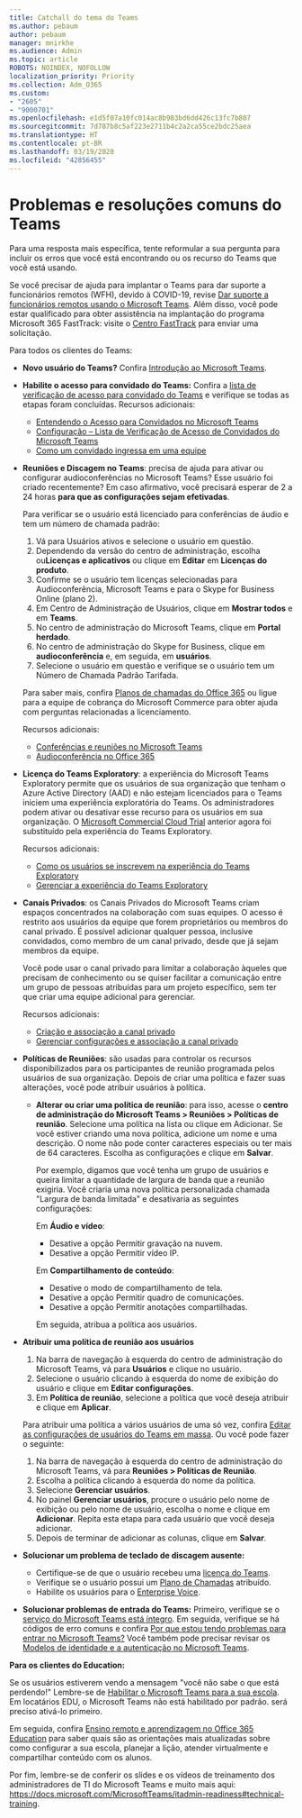 ```yaml
---
title: Catchall do tema do Teams
ms.author: pebaum
author: pebaum
manager: mnirkhe
ms.audience: Admin
ms.topic: article
ROBOTS: NOINDEX, NOFOLLOW
localization_priority: Priority
ms.collection: Adm_O365
ms.custom:
- "2605"
- "9000701"
ms.openlocfilehash: e1d5f07a10fc014ac8b983bd6dd426c13fc7b807
ms.sourcegitcommit: 7d787b8c5af223e2711b4c2a2ca55ce2bdc25aea
ms.translationtype: HT
ms.contentlocale: pt-BR
ms.lasthandoff: 03/19/2020
ms.locfileid: "42856455"
---
```

# <a name="teams-common-issues-and-resolutions"></a>Problemas e resoluções comuns do Teams

Para uma resposta mais específica, tente reformular a sua pergunta para incluir os erros que você está encontrando ou os recurso do Teams que você está usando.

Se você precisar de ajuda para implantar o Teams para dar suporte a funcionários remotos (WFH), devido à COVID-19, revise [Dar suporte a funcionários remotos usando o Microsoft Teams](https://docs.microsoft.com/microsoftteams/support-remote-work-with-teams). Além disso, você pode estar qualificado para obter assistência na implantação do programa Microsoft 365 FastTrack: visite o [Centro FastTrack](https://www.microsoft.com/fasttrack) para enviar uma solicitação.

Para todos os clientes do Teams:

- **Novo usuário do Teams?** Confira [Introdução ao Microsoft Teams](https://docs.microsoft.com/microsoftteams/get-started-with-teams-quick-start).
- **Habilite o acesso para convidado do Teams:** Confira a [lista de verificação de acesso para convidado do Teams](https://docs.microsoft.com/microsoftteams/guest-access-checklist) e verifique se todas as etapas foram concluídas. Recursos adicionais:
    - [Entendendo o Acesso para Convidados no Microsoft Teams](https://docs.microsoft.com/microsoftteams/guest-access)
    - [Configuração – Lista de Verificação de Acesso de Convidados do Microsoft Teams](https://docs.microsoft.com/microsoftteams/guest-access-checklist)
    - [Como um convidado ingressa em uma equipe](https://docs.microsoft.com/microsoftteams/guest-joins)

- **Reuniões e Discagem no Teams**: precisa de ajuda para ativar ou configurar audioconferências no Microsoft Teams? Esse usuário foi criado recentemente? Em caso afirmativo, você precisará esperar de 2 a 24 horas **para que as configurações sejam efetivadas**. 

    Para verificar se o usuário está licenciado para conferências de áudio e tem um número de chamada padrão:
    1.    Vá para Usuários ativos e selecione o usuário em questão.
    2.    Dependendo da versão do centro de administração, escolha ou**Licenças e aplicativos** ou clique em **Editar** em **Licenças do produto**.
    3.    Confirme se o usuário tem licenças selecionadas para Audioconferência, Microsoft Teams e para o Skype for Business Online (plano 2).
    4.    Em Centro de Administração de Usuários, clique em **Mostrar todos** e em **Teams**.
    5.    No centro de administração do Microsoft Teams, clique em **Portal herdado**.
    6.    No centro de administração do Skype for Business, clique em **audioconferência** e, em seguida, em **usuários**.
    7.    Selecione o usuário em questão e verifique se o usuário tem um Número de Chamada Padrão Tarifada.
    
    Para saber mais, confira [Planos de chamadas do Office 365](https://docs.microsoft.com/microsoftteams/calling-plans-for-office-365) ou ligue para a equipe de cobrança do Microsoft Commerce para obter ajuda com perguntas relacionadas a licenciamento.

    Recursos adicionais:

    - [Conferências e reuniões no Microsoft Teams](https://docs.microsoft.com/microsoftteams/deploy-meetings-microsoft-teams-landing-page)
    - [Audioconferência no Office 365](https://docs.microsoft.com/microsoftteams/audio-conferencing-in-office-365)

- **Licença do Teams Exploratory**: a experiência do Microsoft Teams Exploratory permite que os usuários de sua organização que tenham o Azure Active Directory (AAD) e não estejam licenciados para o Teams iniciem uma experiência exploratória do Teams. Os administradores podem ativar ou desativar esse recurso para os usuários em sua organização. O [Microsoft Commercial Cloud Trial](https://docs.microsoft.com/microsoftteams/iw-trial-teams) anterior agora foi substituído pela experiência do Teams Exploratory.

    Recursos adicionais:

    - [Como os usuários se inscrevem na experiência do Teams Exploratory](https://docs.microsoft.com/microsoftteams/teams-exploratory#how-users-sign-up-for-the-teams-exploratory-experience)
    - [Gerenciar a experiência do Teams Exploratory](https://docs.microsoft.com/microsoftteams/teams-exploratory#manage-the-teams-exploratory-experience)

- **Canais Privados**: os Canais Privados do Microsoft Teams criam espaços concentrados na colaboração com suas equipes. O acesso é restrito aos usuários da equipe que forem proprietários ou membros do canal privado. É possível adicionar qualquer pessoa, inclusive convidados, como membro de um canal privado, desde que já sejam membros da equipe.

    Você pode usar o canal privado para limitar a colaboração àqueles que precisam de conhecimento ou se quiser facilitar a comunicação entre um grupo de pessoas atribuídas para um projeto específico, sem ter que criar uma equipe adicional para gerenciar.

    Recursos adicionais:
    - [Criação e associação a canal privado](https://docs.microsoft.com/microsoftteams/private-channels#private-channel-creation-and-membership)
    - [Gerenciar configurações e associação a canal privado](https://docs.microsoft.com/microsoftteams/private-channels#manage-private-channel-membership-and-settings)

- **Políticas de Reuniões**: são usadas para controlar os recursos disponibilizados para os participantes de reunião programada pelos usuários de sua organização. Depois de criar uma política e fazer suas alterações, você pode atribuir usuários à política. 
    - **Alterar ou criar uma política de reunião**: para isso, acesse o **centro de administração do Microsoft Teams > Reuniões > Políticas de reunião**. Selecione uma política na lista ou clique em Adicionar. Se você estiver criando uma nova política, adicione um nome e uma descrição. O nome não pode conter caracteres especiais ou ter mais de 64 caracteres. Escolha as configurações e clique em **Salvar**.

        Por exemplo, digamos que você tenha um grupo de usuários e queira limitar a quantidade de largura de banda que a reunião exigiria. Você criaria uma nova política personalizada chamada "Largura de banda limitada" e desativaria as seguintes configurações:

        Em **Áudio e vídeo**:
        - Desative a opção Permitir gravação na nuvem.
        - Desative a opção Permitir vídeo IP.

        Em **Compartilhamento de conteúdo**:
        - Desative o modo de compartilhamento de tela.
        - Desative a opção Permitir quadro de comunicações.
        - Desative a opção Permitir anotações compartilhadas.

        Em seguida, atribua a política aos usuários.

- **Atribuir uma política de reunião aos usuários**

    1. Na barra de navegação à esquerda do centro de administração do Microsoft Teams, vá para **Usuários** e clique no usuário.
    2. Selecione o usuário clicando à esquerda do nome de exibição do usuário e clique em **Editar configurações**.
    3. Em **Política de reunião**, selecione a política que você deseja atribuir e clique em **Aplicar**.

    Para atribuir uma política a vários usuários de uma só vez, confira [Editar as configurações de usuários do Teams em massa](https://docs.microsoft.com/microsoftteams/edit-user-settings-in-bulk). Ou você pode fazer o seguinte:

    1. Na barra de navegação à esquerda do centro de administração do Microsoft Teams, vá para **Reuniões > Políticas de Reunião**.
    2. Escolha a política clicando à esquerda do nome da política.
    3. Selecione **Gerenciar usuários**.
    4. No painel **Gerenciar usuários**, procure o usuário pelo nome de exibição ou pelo nome de usuário, escolha o nome e clique em **Adicionar**. Repita esta etapa para cada usuário que você deseja adicionar.
    5. Depois de terminar de adicionar as colunas, clique em **Salvar**.

- **Solucionar um problema de teclado de discagem ausente:**  

    - Certifique-se de que o usuário recebeu uma [licença do Teams](https://docs.microsoft.com/MicrosoftTeams/assign-teams-licenses).
    - Verifique se o usuário possui um [Plano de Chamadas](https://docs.microsoft.com/MicrosoftTeams/calling-plan-landing-page) atribuído.
    - Habilite os usuários para o [Enterprise Voice](https://docs.microsoft.com/skypeforbusiness/skype-for-business-hybrid-solutions/plan-your-phone-system-cloud-pbx-solution/enable-users-for-enterprise-voice-online-and-phone-system-voicemail#to-enable-your-users-for-phone-system-in-office-365-voice-and-voicemail).

- **Solucionar problemas de entrada do Teams:** Primeiro, verifique se o [serviço do Microsoft Teams está íntegro](https://admin.microsoft.com/Adminportal/Home?source=applauncher#/servicehealth). Em seguida, verifique se há códigos de erro comuns e confira [Por que estou tendo problemas para entrar no Microsoft Teams?](https://support.office.com/article/a02f683b-61a3-4008-9447-ee60c5593b0f)  Você também pode precisar revisar os [Modelos de identidade e a autenticação no Microsoft Teams](https://docs.microsoft.com/MicrosoftTeams/identify-models-authentication).

**Para os clientes do Education:**

Se os usuários estiverem vendo a mensagem "você não sabe o que está perdendo!" Lembre-se de [Habilitar o Microsoft Teams para a sua escola](https://docs.microsoft.com/microsoft-365/education/intune-edu-trial/enable-microsoft-teams). Em locatários EDU, o Microsoft Teams não está habilitado por padrão. será preciso ativá-lo primeiro.

Em seguida, confira [Ensino remoto e aprendizagem no Office 365 Education](https://support.office.com/article/remote-teaching-and-learning-in-office-365-education-f651ccae-7b65-478b-8366-51bb884025c4) para saber quais são as orientações mais atualizadas sobre como configurar a sua escola, planejar a lição, atender virtualmente e compartilhar conteúdo com os alunos.

Por fim, lembre-se de conferir os slides e os vídeos de treinamento dos administradores de TI do Microsoft Teams e muito mais aqui: https://docs.microsoft.com/MicrosoftTeams/itadmin-readiness#technical-training. 
